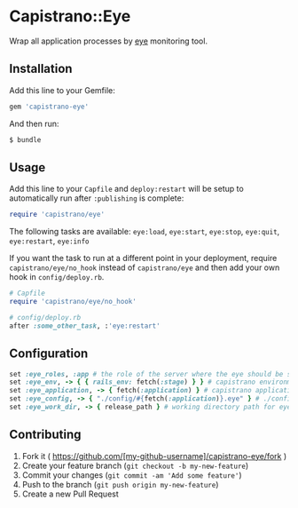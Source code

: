 # Capistrano::Eye

Wrap all application processes by [eye]('https://github.com/kostya/eye') monitoring tool.

## Installation

Add this line to your Gemfile:

```ruby
gem 'capistrano-eye'
```

And then run:

```bash
$ bundle
```

## Usage

Add this line to your `Capfile` and `deploy:restart` will be setup to automatically run after `:publishing` is complete:

```ruby
require 'capistrano/eye'
```

The following tasks are available: `eye:load`, `eye:start`, `eye:stop`, `eye:quit`, `eye:restart`, `eye:info`

If you want the task to run at a different point in your deployment, require `capistrano/eye/no_hook` instead of `capistrano/eye` and then add your own hook in `config/deploy.rb`.

``` ruby
# Capfile
require 'capistrano/eye/no_hook'

# config/deploy.rb
after :some_other_task, :'eye:restart'
```

## Configuration
```ruby
set :eye_roles, :app # the role of the server where the eye should be started
set :eye_env, -> { { rails_env: fetch(:stage) } } # capistrano environment
set :eye_application, -> { fetch(:application) } # capistrano application name by default
set :eye_config, -> { "./config/#{fetch(:application)}.eye" } # ./config/eye_application.eye
set :eye_work_dir, -> { release_path } # working directory path for eye
```

## Contributing

1. Fork it ( https://github.com/[my-github-username]/capistrano-eye/fork )
2. Create your feature branch (`git checkout -b my-new-feature`)
3. Commit your changes (`git commit -am 'Add some feature'`)
4. Push to the branch (`git push origin my-new-feature`)
5. Create a new Pull Request
